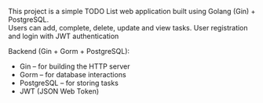 This project is a simple TODO List web application built using Golang (Gin) + PostgreSQL.  
Users can add, complete, delete, update and view tasks.
User registration and login with JWT authentication

 
Backend (Gin + Gorm + PostgreSQL):  
- Gin – for building the HTTP server  
- Gorm – for database interactions  
- PostgreSQL – for storing tasks
- JWT (JSON Web Token)
